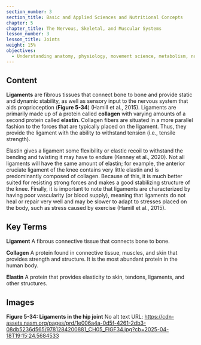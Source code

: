 ```yaml
---
section_number: 3
section_title: Basic and Applied Sciences and Nutritional Concepts
chapter: 5
chapter_title: The Nervous, Skeletal, and Muscular Systems
lesson_number: 3
lesson_title: Joints
weight: 15%
objectives:
  - Understanding anatomy, physiology, movement science, metabolism, nutrition, and supplementation.
---
```


## Content
**Ligaments** are fibrous tissues that connect bone to bone and provide static and dynamic stability, as well as sensory input to the nervous system that aids proprioception (**Figure 5-34**) (Hamill et al., 2015). Ligaments are primarily made up of a protein called **collagen** with varying amounts of a second protein called **elastin**. Collagen fibers are situated in a more parallel fashion to the forces that are typically placed on the ligament. Thus, they provide the ligament with the ability to withstand tension (i.e., tensile strength).

Elastin gives a ligament some flexibility or elastic recoil to withstand the bending and twisting it may have to endure (Kenney et al., 2020). Not all ligaments will have the same amount of elastin; for example, the anterior cruciate ligament of the knee contains very little elastin and is predominantly composed of collagen. Because of this, it is much better suited for resisting strong forces and makes a good stabilizing structure of the knee. Finally, it is important to note that ligaments are characterized by having poor vascularity (or blood supply), meaning that ligaments do not heal or repair very well and may be slower to adapt to stresses placed on the body, such as stress caused by exercise (Hamill et al., 2015).

## Key Terms

**Ligament**
A fibrous connective tissue that connects bone to bone.

**Collagen**
A protein found in connective tissue, muscles, and skin that provides strength and structure. It is the most abundant protein in the human body.

**Elastin**
A protein that provides elasticity to skin, tendons, ligaments, and other structures.

## Images

**Figure 5-34: Ligaments in the hip joint**
No alt text
URL: https://cdn-assets.nasm.org/pages/prd/1e006a4a-0d5f-4261-2db3-08db5236d565/9781284200881_CH05_FIGF34.jpg?cb=2025-04-18T19:15:24.5684533